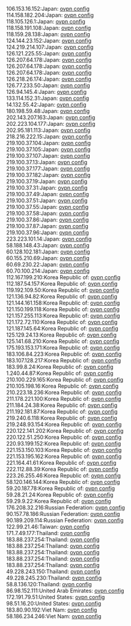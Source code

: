 106.153.16.152:Japan: [ovpn config](vpn/106_153_16_152.ovpn)  
114.158.182.204:Japan: [ovpn config](vpn/114_158_182_204.ovpn)  
118.105.126.1:Japan: [ovpn config](vpn/118_105_126_1.ovpn)  
118.158.191.108:Japan: [ovpn config](vpn/118_158_191_108.ovpn)  
118.159.28.138:Japan: [ovpn config](vpn/118_159_28_138.ovpn)  
124.144.23.152:Japan: [ovpn config](vpn/124_144_23_152.ovpn)  
124.219.214.107:Japan: [ovpn config](vpn/124_219_214_107.ovpn)  
126.121.225.55:Japan: [ovpn config](vpn/126_121_225_55.ovpn)  
126.207.64.178:Japan: [ovpn config](vpn/126_207_64_178.ovpn)  
126.207.64.178:Japan: [ovpn config](vpn/126_207_64_178.ovpn)  
126.207.64.178:Japan: [ovpn config](vpn/126_207_64_178.ovpn)  
126.218.26.174:Japan: [ovpn config](vpn/126_218_26_174.ovpn)  
126.77.233.50:Japan: [ovpn config](vpn/126_77_233_50.ovpn)  
126.94.145.4:Japan: [ovpn config](vpn/126_94_145_4.ovpn)  
133.114.152.31:Japan: [ovpn config](vpn/133_114_152_31.ovpn)  
14.132.55.42:Japan: [ovpn config](vpn/14_132_55_42.ovpn)  
180.198.59.48:Japan: [ovpn config](vpn/180_198_59_48.ovpn)  
202.143.207.163:Japan: [ovpn config](vpn/202_143_207_163.ovpn)  
202.223.104.177:Japan: [ovpn config](vpn/202_223_104_177.ovpn)  
202.95.181.113:Japan: [ovpn config](vpn/202_95_181_113.ovpn)  
218.216.222.15:Japan: [ovpn config](vpn/218_216_222_15.ovpn)  
219.100.37.104:Japan: [ovpn config](vpn/219_100_37_104.ovpn)  
219.100.37.105:Japan: [ovpn config](vpn/219_100_37_105.ovpn)  
219.100.37.107:Japan: [ovpn config](vpn/219_100_37_107.ovpn)  
219.100.37.13:Japan: [ovpn config](vpn/219_100_37_13.ovpn)  
219.100.37.177:Japan: [ovpn config](vpn/219_100_37_177.ovpn)  
219.100.37.182:Japan: [ovpn config](vpn/219_100_37_182.ovpn)  
219.100.37.19:Japan: [ovpn config](vpn/219_100_37_19.ovpn)  
219.100.37.31:Japan: [ovpn config](vpn/219_100_37_31.ovpn)  
219.100.37.49:Japan: [ovpn config](vpn/219_100_37_49.ovpn)  
219.100.37.51:Japan: [ovpn config](vpn/219_100_37_51.ovpn)  
219.100.37.55:Japan: [ovpn config](vpn/219_100_37_55.ovpn)  
219.100.37.58:Japan: [ovpn config](vpn/219_100_37_58.ovpn)  
219.100.37.86:Japan: [ovpn config](vpn/219_100_37_86.ovpn)  
219.100.37.87:Japan: [ovpn config](vpn/219_100_37_87.ovpn)  
219.100.37.96:Japan: [ovpn config](vpn/219_100_37_96.ovpn)  
223.223.101.14:Japan: [ovpn config](vpn/223_223_101_14.ovpn)  
58.188.148.43:Japan: [ovpn config](vpn/58_188_148_43.ovpn)  
60.128.102.181:Japan: [ovpn config](vpn/60_128_102_181.ovpn)  
60.155.210.69:Japan: [ovpn config](vpn/60_155_210_69.ovpn)  
60.69.230.22:Japan: [ovpn config](vpn/60_69_230_22.ovpn)  
60.70.100.214:Japan: [ovpn config](vpn/60_70_100_214.ovpn)  
112.167.199.210:Korea Republic of: [ovpn config](vpn/112_167_199_210.ovpn)  
112.187.54.157:Korea Republic of: [ovpn config](vpn/112_187_54_157.ovpn)  
119.192.109.50:Korea Republic of: [ovpn config](vpn/119_192_109_50.ovpn)  
121.136.94.82:Korea Republic of: [ovpn config](vpn/121_136_94_82.ovpn)  
121.144.161.158:Korea Republic of: [ovpn config](vpn/121_144_161_158.ovpn)  
121.150.199.118:Korea Republic of: [ovpn config](vpn/121_150_199_118.ovpn)  
121.157.255.113:Korea Republic of: [ovpn config](vpn/121_157_255_113.ovpn)  
121.172.72.110:Korea Republic of: [ovpn config](vpn/121_172_72_110.ovpn)  
121.187.145.64:Korea Republic of: [ovpn config](vpn/121_187_145_64.ovpn)  
125.129.24.13:Korea Republic of: [ovpn config](vpn/125_129_24_13.ovpn)  
125.141.68.210:Korea Republic of: [ovpn config](vpn/125_141_68_210.ovpn)  
175.193.153.171:Korea Republic of: [ovpn config](vpn/175_193_153_171.ovpn)  
183.106.84.223:Korea Republic of: [ovpn config](vpn/183_106_84_223.ovpn)  
183.107.128.217:Korea Republic of: [ovpn config](vpn/183_107_128_217.ovpn)  
183.99.8.24:Korea Republic of: [ovpn config](vpn/183_99_8_24.ovpn)  
1.240.44.87:Korea Republic of: [ovpn config](vpn/1_240_44_87.ovpn)  
210.100.229.165:Korea Republic of: [ovpn config](vpn/210_100_229_165.ovpn)  
210.105.198.16:Korea Republic of: [ovpn config](vpn/210_105_198_16.ovpn)  
210.223.18.236:Korea Republic of: [ovpn config](vpn/210_223_18_236.ovpn)  
211.178.221.100:Korea Republic of: [ovpn config](vpn/211_178_221_100.ovpn)  
211.184.24.38:Korea Republic of: [ovpn config](vpn/211_184_24_38.ovpn)  
211.192.181.87:Korea Republic of: [ovpn config](vpn/211_192_181_87.ovpn)  
219.240.6.118:Korea Republic of: [ovpn config](vpn/219_240_6_118.ovpn)  
219.248.93.154:Korea Republic of: [ovpn config](vpn/219_248_93_154.ovpn)  
220.122.141.202:Korea Republic of: [ovpn config](vpn/220_122_141_202.ovpn)  
220.122.51.250:Korea Republic of: [ovpn config](vpn/220_122_51_250.ovpn)  
220.93.199.152:Korea Republic of: [ovpn config](vpn/220_93_199_152.ovpn)  
221.153.150.103:Korea Republic of: [ovpn config](vpn/221_153_150_103.ovpn)  
221.153.195.162:Korea Republic of: [ovpn config](vpn/221_153_195_162.ovpn)  
221.164.41.61:Korea Republic of: [ovpn config](vpn/221_164_41_61.ovpn)  
222.112.88.39:Korea Republic of: [ovpn config](vpn/222_112_88_39.ovpn)  
223.26.255.46:Korea Republic of: [ovpn config](vpn/223_26_255_46.ovpn)  
58.120.146.144:Korea Republic of: [ovpn config](vpn/58_120_146_144.ovpn)  
59.20.187.78:Korea Republic of: [ovpn config](vpn/59_20_187_78.ovpn)  
59.28.21.24:Korea Republic of: [ovpn config](vpn/59_28_21_24.ovpn)  
59.29.9.22:Korea Republic of: [ovpn config](vpn/59_29_9_22.ovpn)  
176.208.32.216:Russian Federation: [ovpn config](vpn/176_208_32_216.ovpn)  
90.157.78.186:Russian Federation: [ovpn config](vpn/90_157_78_186.ovpn)  
90.189.209.114:Russian Federation: [ovpn config](vpn/90_189_209_114.ovpn)  
122.99.21.46:Taiwan: [ovpn config](vpn/122_99_21_46.ovpn)  
171.7.49.177:Thailand: [ovpn config](vpn/171_7_49_177.ovpn)  
183.88.237.254:Thailand: [ovpn config](vpn/183_88_237_254.ovpn)  
183.88.237.254:Thailand: [ovpn config](vpn/183_88_237_254.ovpn)  
183.88.237.254:Thailand: [ovpn config](vpn/183_88_237_254.ovpn)  
183.88.237.254:Thailand: [ovpn config](vpn/183_88_237_254.ovpn)  
183.88.237.254:Thailand: [ovpn config](vpn/183_88_237_254.ovpn)  
49.228.243.150:Thailand: [ovpn config](vpn/49_228_243_150.ovpn)  
49.228.245.230:Thailand: [ovpn config](vpn/49_228_245_230.ovpn)  
58.8.136.120:Thailand: [ovpn config](vpn/58_8_136_120.ovpn)  
86.98.152.111:United Arab Emirates: [ovpn config](vpn/86_98_152_111.ovpn)  
172.191.79.51:United States: [ovpn config](vpn/172_191_79_51.ovpn)  
98.51.16.20:United States: [ovpn config](vpn/98_51_16_20.ovpn)  
183.80.90.192:Viet Nam: [ovpn config](vpn/183_80_90_192.ovpn)  
58.186.234.246:Viet Nam: [ovpn config](vpn/58_186_234_246.ovpn)  
